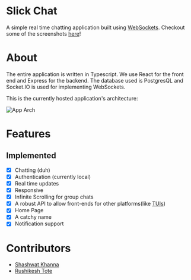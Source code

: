 # Slick Chat

A simple real time chatting application built using [WebSockets](https://developer.mozilla.org/en-US/docs/Web/API/WebSockets_API).
Checkout some of the screenshots [here](./Screenshots.md)!

# About

The entire application is written in Typescript. We use React for the front end and Express for the backend. The database used is PostgresQL and Socket.IO is used for implementing WebSockets.

This is the currently hosted application's architecture:

![App Arch](https://i.imgur.com/0TEktFs.png)

# Features

## Implemented

- [x] Chatting (duh)
- [x] Authentication (currently local)
- [x] Real time updates
- [x] Responsive
- [x] Infinite Scrolling for group chats
- [x] A robust API to allow front-ends for other platforms(like [TUIs](https://www.wikiwand.com/en/Text-based_user_interface))  
- [x] Home Page
- [x] A catchy name
- [x] Notification support

# Contributors

- [Shashwat Khanna](https://github.com/TheTrio)
- [Rushikesh Tote](https://github.com/rushitote)

